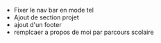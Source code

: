 - Fixer le nav bar en mode tel
- Ajout de section projet
- ajout d'un footer
- remplcaer a propos de moi par parcours scolaire

